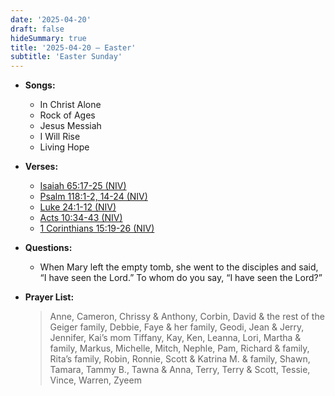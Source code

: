 ```yaml
---
date: '2025-04-20'
draft: false
hideSummary: true
title: '2025-04-20 – Easter'
subtitle: 'Easter Sunday'
---
```


- **Songs:**
  - In Christ Alone
  - Rock of Ages
  - Jesus Messiah
  - I Will Rise
  - Living Hope

- **Verses:**
  - [Isaiah 65:17-25 (NIV)](https://www.biblegateway.com/passage/?search=Isaiah+65%3A17-25&version=NIV)
  - [Psalm 118:1-2, 14-24 (NIV)](https://www.biblegateway.com/passage/?search=Psalm+118%3A1-2%2C14-24&version=NIV)
  - [Luke 24:1-12 (NIV)](https://www.biblegateway.com/passage/?search=Luke+24%3A1-12&version=NIV)
  - [Acts 10:34-43 (NIV)](https://www.biblegateway.com/passage/?search=Acts+10%3A34-43&version=NIV)
  - [1 Corinthians 15:19-26 (NIV)](https://www.biblegateway.com/passage/?search=1+Corinthians+15%3A19-26&version=NIV)

- **Questions:**
  - When Mary left the empty tomb, she went to the disciples and said, “I have seen the Lord.” To whom do you say, “I have seen the Lord?”

- **Prayer List:**
  > Anne, Cameron, Chrissy & Anthony, Corbin, David & the rest of the Geiger family, Debbie,
  > Faye & her family, Geodi, Jean & Jerry, Jennifer, Kai’s mom Tiffany, Kay, Ken, Leanna,
  > Lori, Martha & family, Markus, Michelle, Mitch, Nephle, Pam, Richard & family,
  > Rita’s family, Robin, Ronnie, Scott & Katrina M. & family, Shawn, Tamara, Tammy B.,
  > Tawna & Anna, Terry, Terry & Scott, Tessie, Vince, Warren, Zyeem
